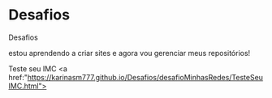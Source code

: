 # Desafios
 Desafios

estou aprendendo a criar sites e agora vou gerenciar meus repositórios!

Teste seu IMC
<a href:"https://karinasm777.github.io/Desafios/desafioMinhasRedes/TesteSeuIMC.html">